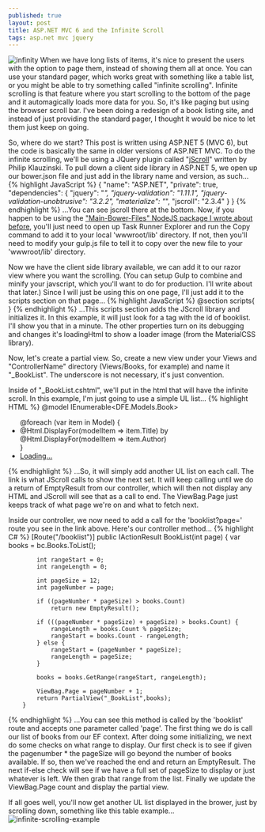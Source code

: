 ```yaml
---
published: true
layout: post
title: ASP.NET MVC 6 and the Infinite Scroll
tags: asp.net mvc jquery
---
```



![infinity](https://cloud.githubusercontent.com/assets/9366487/7947574/f022d450-094b-11e5-829c-5882444e6445.gif)
When we have long lists of items, it's nice to present the users with the option to page them, instead of showing them all at once. You can use your standard pager, which works great with something like a table list, or you might be able to try something called "infinite scrolling". Infinite scrolling is that feature where you start scrolling to the bottom of the page and it automagically loads more data for you. So, it's like paging but using the browser scroll bar. I've been doing a redesign of a book listing site, and instead of just providing the standard pager, I thought it would be nice to let them just keep on going.

So, where do we start? This post is written using ASP.NET 5 (MVC 6), but the code is basically the same in older versions of ASP.NET MVC. To do the infinite scrolling, we'll be using a JQuery plugin called "[jScroll](http://jscroll.com/)" written by Philip Klauzinski. To pull down a client side library in ASP.NET 5, we open up our bower.json file and just add in the library name and version, as such...
{% highlight JavaScript %}
{
  "name": "ASP.NET",
  "private": true,
  "dependencies": {
    "jquery": "*",
    "jquery-validation": "1.11.1",
    "jquery-validation-unobtrusive": "3.2.2",
    "materialize": "*",
    "jscroll": "2.3.4"
  }
}
{% endhighlight %}
...You can see jscroll there at the bottom. Now, if you happen to be using the ["Main-Bower-Files" NodeJS package I wrote about before](http://mjsmithdev.com/2015/05/25/ASPNET-5-How-to-Add-New-Bower-Libraries-with-Gulp/), you'll just need to open up Task Runner Explorer and run the Copy command to add it to your local 'wwwroot/lib' directory. If not, then you'll need to modify your gulp.js file to tell it to copy over the new file to your 'wwwroot/lib' directory.

Now we have the client side library available, we can add it to our razor view where you want the scrolling. (You can setup Gulp to combine and minify your javscript, which you'll want to do for production. I'll write about that later.) Since I will just be using this on one page, I'll just add it to the scripts section on that page...
{% highlight JavaScript %}
	@section scripts{
		<script src="~/lib/jscroll/jquery.jscroll.js"></script>
		<script>
			$(function () {
				$('#booklist').jscroll({
					debug: true,
					loadingHtml: '<div class="row"><div class="col s4 center"><div class="progress"><div class="indeterminate"></div></div></div></div>'
				});
			});
		</script>
	}
{% endhighlight %}
...This scripts section adds the JScroll library and initializes it. In this example, it will just look for a tag with the id of booklist. I'll show you that in a minute. The other properties turn on its debugging and changes it's loadingHtml to show a loader image (from the MaterialCSS library).

Now, let's create a partial view. So, create a new view under your Views and "ControllerName" directory (Views/Books, for example) and name it "_BookList". The underscore is not necessary, it's just convention.

Inside of "_BookList.cshtml", we'll put in the html that will have the infinite scroll. In this example, I'm just going to use a simple UL list...
{% highlight HTML %}
@model IEnumerable<DFE.Models.Book>
<div id="booklist" class="scroll">
	<ul id="ullist">
		@foreach (var item in Model) {
			<li>@Html.DisplayFor(modelItem => item.Title) by @Html.DisplayFor(modelItem => item.Author)</li>
		}
		<li class="next"><a href="/booklist?page=@(ViewBag.Page+1)">Loading...</a></li>
	</ul>
</div>
{% endhighlight %}
...So, it will simply add another UL list on each call. The link is what JScroll calls to show the next set. It will keep calling until we do a return of EmptyResult from our controller, which will then not display any HTML and JScroll will see that as a call to end. The ViewBag.Page just keeps track of what page we're on and what to fetch next.

Inside our controller, we now need to add a call for the 'booklist?page=' route you see in the link above. Here's our controller method...
{% highlight C# %}
		[Route("/booklist")]
		public IActionResult BookList(int page) {
			var books = bc.Books.ToList();

			int rangeStart = 0;
			int rangeLength = 0;

			int pageSize = 12;
			int pageNumber = page;

			if ((pageNumber * pageSize) > books.Count)
				return new EmptyResult();

			if (((pageNumber * pageSize) + pageSize) > books.Count) {
				rangeLength = books.Count % pageSize;
				rangeStart = books.Count - rangeLength;
			} else {
				rangeStart = (pageNumber * pageSize);
				rangeLength = pageSize;
			}

			books = books.GetRange(rangeStart, rangeLength);

			ViewBag.Page = pageNumber + 1;
			return PartialView("_BookList",books);
		}
{% endhighlight %}
...You can see this method is called by the 'booklist' route and accepts one parameter called 'page'. The first thing we do is call our list of books from our EF context. After doing some initializing, we next do some checks on what range to display. Our first check is to see if given the pagenumber * the pageSize will go beyond the number of books available. If so, then we've reached the end and return an EmptyResult. The next if-else check will see if we have a full set of pageSize to display or just whatever is left. We then grab that range from the list. Finally we update the ViewBag.Page count and display the partial view.

If all goes well, you'll now get another UL list displayed in the brower, just by scrolling down, something like this table example...
![infinite-scrolling-example](https://cloud.githubusercontent.com/assets/9366487/7949407/8d4fa744-095b-11e5-820d-e18bb16ba3b8.gif)
